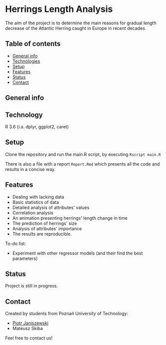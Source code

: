# **Herrings Length Analysis**
The aim of the project is to determine the main reasons for gradual length decrease of the Atlantic Herring caught in Europe in recent decades.

## Table of contents
* [General info](#general-info)
* [Technologies](#technologies)
* [Setup](#setup)
* [Features](#features)
* [Status](#status)
* [Contact](#contact)

## General info

## Technology
R 3.6 (i.a. dplyr, ggplot2, caret)

## Setup
Clone the repository and run the main.R script, by executing `Rscript main.R`

There is also a file with a report `Report.Rmd` which presents all the code and results in a concise way.

## Features
* Dealing with lacking data
* Basic statistics of data
* Detailed analysis of attributes' values
* Correlation analysis
* An animation presenting herrings' length change in time
* The prediction of herrings' size
* Analysis of attributes' importance
* The results are reproducible. 

To-do list:
* Experiment with other regressor models (and their find the best parameters)

## Status
Project is still in progress.

## Contact
Created by students from Poznań University of Technology:
* [Piotr Janiszewski](mailto:1piotr.janiszewski@gmail.com)
* Mateusz Skiba

Feel free to contact us!
